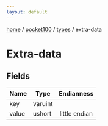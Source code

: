 ```yaml
---
layout: default
---
```


[home](/)  /  [pocket100](/protocol/pocket100)  /  [types](/protocol/pocket100/types)  /  extra-data

# Extra-data

## Fields

Name | Type | Endianness
---|---|:---:
key | varuint | 
value | ushort | little endian

